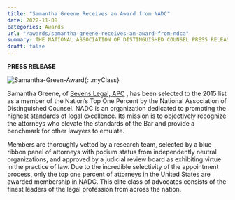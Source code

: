 ```yaml
---
title: "Samantha Greene Receives an Award from NADC"
date: 2022-11-08
categories: Awards
url: "/awards/samantha-greene-receives-an-award-from-ndca"
summary: THE NATIONAL ASSOCIATION OF DISTINGUISHED COUNSEL PRESS RELEASE Samantha Greene, of Sevens Legal, APC, has been selected to the 2015 list as a member of the Nation’s Top One Percent by the National Association of Distinguished Counsel.  NADC is an organization dedicated to promoting the highest standards of legal excellence.  Its mission is to objectively
draft: false
---
```


**PRESS RELEASE**

![Samantha-Green-Award](/img/Samantha-Green-Award.png "Samantha-Green-Award"){: .myClass}

Samantha Greene, of [Sevens Legal, APC](https://www.sevenslegal.com/ "Sevens Legal, APC") , has been selected to the 2015 list as a member of the Nation’s Top One Percent by the National Association of Distinguished Counsel.  NADC is an organization dedicated to promoting the highest standards of legal excellence.  Its mission is to objectively recognize the attorneys who elevate the standards of the Bar and provide a benchmark for other lawyers to emulate.

Members are thoroughly vetted by a research team, selected by a blue ribbon panel of attorneys with podium status from independently neutral organizations, and approved by a judicial review board as exhibiting virtue in the practice of law.  Due to the incredible selectivity of the appointment process, only the top one percent of attorneys in the United States are awarded membership in NADC.  This elite class of advocates consists of the finest leaders of the legal profession from across the nation.